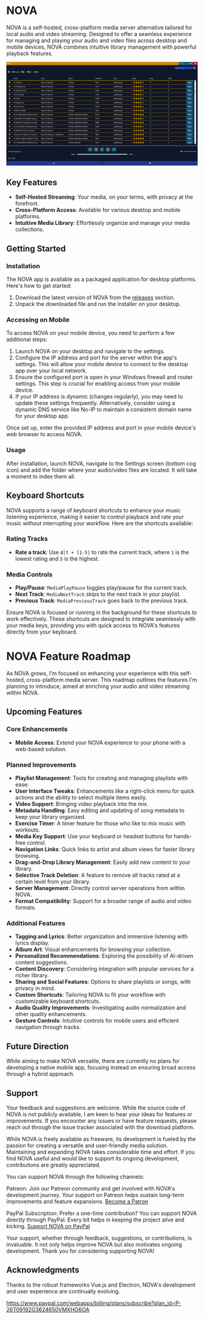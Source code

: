 # NOVA

NOVA is a self-hosted, cross-platform media server alternative tailored for local audio and video 
streaming. Designed to offer a
seamless experience for managing and playing your audio and video files across desktop and mobile devices, NOVA combines
intuitive library management with powerful playback features.

![NOVA preview](/preview.png "NOVA preview")

## Key Features

- **Self-Hosted Streaming**: Your media, on your terms, with privacy at the forefront.
- **Cross-Platform Access**: Available for various desktop and mobile platforms.
- **Intuitive Media Library**: Effortlessly organize and manage your media collections.

## Getting Started

### Installation

The NOVA app is available as a packaged application for desktop platforms. Here's how to get started:

1. Download the latest version of NOVA from the [releases](https://github.com/wyxos/nova/releases) section.
2. Unpack the downloaded file and run the installer on your desktop.

### Accessing on Mobile

To access NOVA on your mobile device, you need to perform a few additional steps:

1. Launch NOVA on your desktop and navigate to the settings.
2. Configure the IP address and port for the server within the app's settings. This will allow your mobile device to
   connect to the desktop app over your local network.
3. Ensure the configured port is open in your Windows firewall and router settings. This step is crucial for enabling
   access from your mobile device.
4. If your IP address is dynamic (changes regularly), you may need to update these settings frequently. Alternatively,
   consider using a dynamic DNS service like No-IP to maintain a consistent domain name for your desktop app.

Once set up, enter the provided IP address and port in your mobile device's web browser to access NOVA.

### Usage

After installation, launch NOVA, navigate to the Settings screen (bottom cog icon) and add the folder where
your audio/video files are located. It will take a moment to index them all.

## Keyboard Shortcuts

NOVA supports a range of keyboard shortcuts to enhance your music listening experience, making it easier to control playback and rate your music without interrupting your workflow. Here are the shortcuts available:

### Rating Tracks

- **Rate a track**: Use `Alt + [1-5]` to rate the current track, where `1` is the lowest rating and `5` is the highest.

### Media Controls

- **Play/Pause**: `MediaPlayPause` toggles play/pause for the current track.
- **Next Track**: `MediaNextTrack` skips to the next track in your playlist.
- **Previous Track**: `MediaPreviousTrack` goes back to the previous track.

Ensure NOVA is focused or running in the background for these shortcuts to work effectively. These shortcuts are designed to integrate seamlessly with your media keys, providing you with quick access to NOVA's features directly from your keyboard.

# NOVA Feature Roadmap

As NOVA grows, I'm focused on enhancing your experience with this self-hosted, cross-platform media server. This 
roadmap outlines the features I'm planning to introduce, aimed at enriching your audio and video streaming within NOVA.

## Upcoming Features

### Core Enhancements
- **Mobile Access**: Extend your NOVA experience to your phone with a web-based solution.

### Planned Improvements
- **Playlist Management**: Tools for creating and managing playlists with ease.
- **User Interface Tweaks**: Enhancements like a right-click menu for quick actions and the ability to select multiple items easily.
- **Video Support**: Bringing video playback into the mix.
- **Metadata Handling**: Easy editing and updating of song metadata to keep your library organized.
- **Exercise Timer**: A timer feature for those who like to mix music with workouts.
- **Media Key Support**: Use your keyboard or headset buttons for hands-free control.
- **Navigation Links**: Quick links to artist and album views for faster library browsing.
- **Drag-and-Drop Library Management**: Easily add new content to your library.
- **Selective Track Deletion**: A feature to remove all tracks rated at a certain level from your library.
- **Server Management**: Directly control server operations from within NOVA.
- **Format Compatibility**: Support for a broader range of audio and video formats.

### Additional Features
- **Tagging and Lyrics**: Better organization and immersive listening with lyrics display.
- **Album Art**: Visual enhancements for browsing your collection.
- **Personalized Recommendations**: Exploring the possibility of AI-driven content suggestions.
- **Content Discovery**: Considering integration with popular services for a richer library.
- **Sharing and Social Features**: Options to share playlists or songs, with privacy in mind.
- **Custom Shortcuts**: Tailoring NOVA to fit your workflow with customizable keyboard shortcuts.
- **Audio Quality Improvements**: Investigating audio normalization and other quality enhancements.
- **Gesture Controls**: Intuitive controls for mobile users and efficient navigation through tracks.

## Future Direction
While aiming to make NOVA versatile, there are currently no plans for developing a native mobile app, focusing instead on ensuring broad access through a hybrid approach.

## Support

Your feedback and suggestions are welcome. While the source code of NOVA is not publicly available, I am keen
to hear your ideas for features or improvements. If you encounter any issues or have feature requests, please reach out
through the issue tracker associated with the download platform.

While NOVA is freely available as freeware, its development is fueled by the passion for creating a versatile and user-friendly media solution. Maintaining and expanding NOVA takes considerable time and effort. If you find NOVA useful and would like to support its ongoing development, contributions are greatly appreciated.

You can support NOVA through the following channels:

Patreon: Join our Patreon community and get involved with NOVA's development journey. Your support on Patreon helps 
sustain long-term improvements and feature expansions. [Become a Patron](https://www.patreon.com/wyxos)

PayPal Subscription: Prefer a one-time contribution? You can support NOVA directly through PayPal. Every bit helps in keeping the project alive and kicking. [Support NOVA on PayPal](https://www.paypal.com/webapps/billing/plans/subscribe?plan_id=P-26T09192G3624650VMXHO6OA)

Your support, whether through feedback, suggestions, or contributions, is invaluable. It not only helps improve NOVA but also motivates ongoing development. Thank you for considering supporting NOVA!

## Acknowledgments

Thanks to the robust frameworks Vue.js and Electron, NOVA's development and user experience are continually evolving.

https://www.paypal.com/webapps/billing/plans/subscribe?plan_id=P-26T09192G3624650VMXHO6OA


